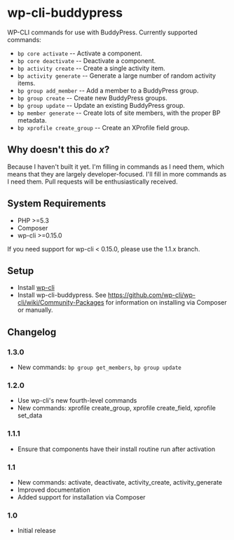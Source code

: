 # wp-cli-buddypress

WP-CLI commands for use with BuddyPress. Currently supported commands:

* `bp core activate` -- Activate a component.
* `bp core deactivate` -- Deactivate a component.
* `bp activity create` -- Create a single activity item.
* `bp activity generate` -- Generate a large number of random activity items.
* `bp group add_member` -- Add a member to a BuddyPress group.
* `bp group create` -- Create new BuddyPress groups.
* `bp group update` -- Update an existing BuddyPress group.
* `bp member generate` -- Create lots of site members, with the proper BP metadata.
* `bp xprofile create_group` -- Create an XProfile field group.

## Why doesn't this do _x_?

Because I haven't built it yet. I'm filling in commands as I need them, which means that they are largely developer-focused. I'll fill in more commands as I need them. Pull requests will be enthusiastically received.

## System Requirements

* PHP >=5.3
* Composer
* wp-cli >=0.15.0

If you need support for wp-cli < 0.15.0, please use the 1.1.x branch.

## Setup

* Install [wp-cli](https://wp-cli.org)
* Install wp-cli-buddypress. See https://github.com/wp-cli/wp-cli/wiki/Community-Packages for information on installing via Composer or manually.

## Changelog

### 1.3.0

* New commands: `bp group get_members`, `bp group update`

### 1.2.0

* Use wp-cli's new fourth-level commands
* New commands: xprofile create_group, xprofile create_field, xprofile set_data

### 1.1.1

* Ensure that components have their install routine run after activation

### 1.1

* New commands: activate, deactivate, activity_create, activity_generate
* Improved documentation
* Added support for installation via Composer

### 1.0

* Initial release

